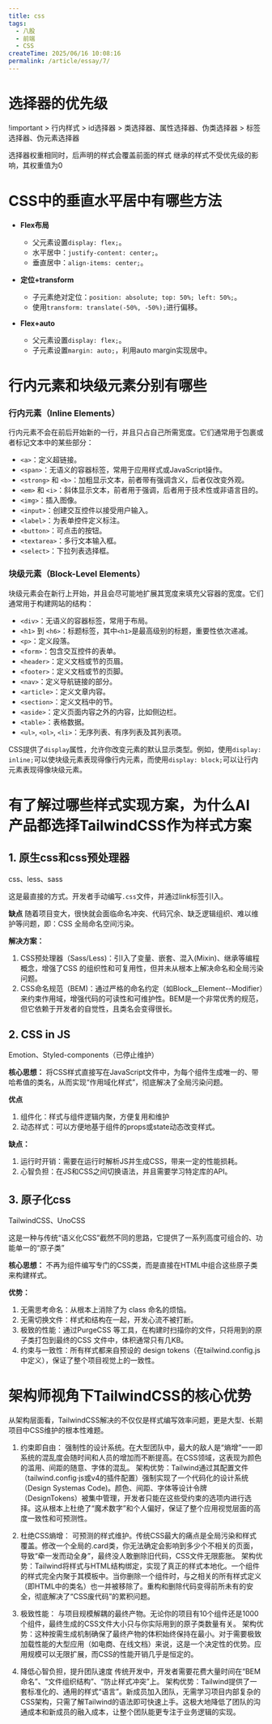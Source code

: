 ```yaml
---
title: css
tags:
  - 八股
  - 前端
  - CSS
createTime: 2025/06/16 10:08:16
permalink: /article/essay/7/
---
```

# 选择器的优先级
!important > 行内样式 > id选择器 > 类选择器、属性选择器、伪类选择器 > 标签选择器、伪元素选择器

选择器权重相同时，后声明的样式会覆盖前面的样式
继承的样式不受优先级的影响，其权重值为0

# CSS中的垂直水平居中有哪些方法

- **Flex布局**
  - 父元素设置`display: flex;`。
  - 水平居中：`justify-content: center;`。
  - 垂直居中：`align-items: center;`。

- **定位+transform**
  - 子元素绝对定位：`position: absolute; top: 50%; left: 50%;`。
  - 使用`transform: translate(-50%, -50%);`进行偏移。

- **Flex+auto**
  - 父元素设置`display: flex;`。
  - 子元素设置`margin: auto;`，利用auto margin实现居中。

# 行内元素和块级元素分别有哪些
### 行内元素（Inline Elements）

行内元素不会在前后开始新的一行，并且只占自己所需宽度。它们通常用于包裹或者标记文本中的某些部分：
- `<a>`：定义超链接。
- `<span>`：无语义的容器标签，常用于应用样式或JavaScript操作。
- `<strong>` 和 `<b>`：加粗显示文本，前者带有强调含义，后者仅改变外观。
- `<em>` 和 `<i>`：斜体显示文本，前者用于强调，后者用于技术性或非语言目的。
- `<img>`：插入图像。
- `<input>`：创建交互控件以接受用户输入。
- `<label>`：为表单控件定义标注。
- `<button>`：可点击的按钮。
- `<textarea>`：多行文本输入框。
- `<select>`：下拉列表选择框。

### 块级元素（Block-Level Elements）

块级元素会在新行上开始，并且会尽可能地扩展其宽度来填充父容器的宽度。它们通常用于构建网站的结构：
- `<div>`：无语义的容器标签，常用于布局。
- `<h1>` 到 `<h6>`：标题标签，其中`<h1>`是最高级别的标题，重要性依次递减。
- `<p>`：定义段落。
- `<form>`：包含交互控件的表单。
- `<header>`：定义文档或节的页眉。
- `<footer>`：定义文档或节的页脚。
- `<nav>`：定义导航链接的部分。
- `<article>`：定义文章内容。
- `<section>`：定义文档中的节。
- `<aside>`：定义页面内容之外的内容，比如侧边栏。
- `<table>`：表格数据。
- `<ul>`, `<ol>`, `<li>`：无序列表、有序列表及其列表项。

CSS提供了`display`属性，允许你改变元素的默认显示类型。例如，使用`display: inline;`可以使块级元素表现得像行内元素，而使用`display: block;`可以让行内元素表现得像块级元素。

# 有了解过哪些样式实现方案，为什么AI产品都选择TailwindCSS作为样式方案

## 1. 原生css和css预处理器

css、less、sass

这是最直接的方式。开发者手动编写`.css`文件，并通过link标签引l入。

**缺点**
随着项目变大，很快就会面临命名冲突、代码冗余、缺乏逻辑组织、难以维护等问题，即：CSS 全局命名空间污染。

**解决方案：**
1. CSS预处理器（Sass/Less)：引I入了变量、嵌套、混入(Mixin)、继承等编程概念，增强了CSS 的组织性和可复用性，但并未从根本上解决命名和全局污染问题。
2. CSS命名规范（BEM)：通过严格的命名约定（如Block__Element--Modifier）来约束作用域，增强代码的可读性和可维护性。BEM是一个非常优秀的规范，但它依赖于开发者的自觉性，且类名会变得很长。

## 2. CSS in JS

Emotion、Styled-components（已停止维护）

**核心思想：**
将CSS样式直接写在JavaScript文件中，为每个组件生成唯一的、带哈希值的类名，从而实现“作用域化样式”，彻底解决了全局污染问题。

**优点**
1. 组件化：样式与组件逻辑内聚，方便复用和维护
2. 动态样式：可以方便地基于组件的props或state动态改变样式。

**缺点：**
1. 运行时开销：需要在运行时解析JS并生成CSS，带来一定的性能损耗。
2. 心智负担：在JS和CSS之间切换语法，并且需要学习特定库的API。

## 3. 原子化css

TailwindCSS、UnoCSS

这是一种与传统“语义化CSS”截然不同的思路，它提供了一系列高度可组合的、功能单一的“原子类”

 **核心思想：**
 不再为组件编写专门的CSS类，而是直接在HTML中组合这些原子类来构建样式。

**优势：**
1. 无需思考命名：从根本上消除了为 class 命名的烦恼。
2. 无需切换文件：样式和结构在一起，开发心流不被打断。
3. 极致的性能：通过PurgeCSS 等工具，在构建时扫描你的文件，只将用到的原子类打包到最终的CSS 文件中，体积通常只有几KB。
4. 约束与一致性：所有样式都来自预设的 design tokens（在tailwind.config.js中定义），保证了整个项目视觉上的一致性。

# 架构师视角下TailwindCSS的核心优势
从架构层面看，TailwindCSS解决的不仅仅是样式编写效率问题，更是大型、长期项目中CSS维护的根本性难题。

1. 约束即自由：
强制性的设计系统。在大型团队中，最大的敌人是“熵增”一一即系统的混乱度会随时间和人员的增加而不断提高。在CSS领域，这表现为颜色的滥用、间距的随意、字体的混乱。
架构优势：Tailwind通过其配置文件（tailwind.config·js或v4的插件配置）强制实现了一个代码化的设计系统（Design Systemas Code)。颜色、间距、字体等设计令牌（DesignTokens）被集中管理，开发者只能在这些受约束的选项内进行选择。这从根本上杜绝了“魔术数字”和个人偏好，保证了整个应用视觉层面的高度一致性和可预测性。

2. 杜绝CSS熵增：
可预测的样式维护。传统CSS最大的痛点是全局污染和样式覆盖。修改一个全局的.card类，你无法确定会影响到多少个不相关的页面，导致“牵一发而动全身”，最终没人敢删除旧代码，CSS文件无限膨胀。
架构优势：Tailwind将样式与HTML结构绑定，实现了真正的样式本地化。一个组件的样式完全内聚于其模板中。当你删除一个组件时，与之相关的所有样式定义（即HTML中的类名）也一并被移除了。重构和删除代码变得前所未有的安全，彻底解决了“CSS废代码”的累积问题。

3. 极致性能：
与项目规模解耦的最终产物。无论你的项目有10个组件还是1000个组件，最终生成的CSS文件大小只与你实际用到的原子类数量有关。
架构优势：这种按需生成机制确保了最终产物的体积始终保持在最小。对于需要极致加载性能的大型应用（如电商、在线文档）来说，这是一个决定性的优势。应用规模可以无限扩展，而CSS的性能开销几乎是恒定的。

4. 降低心智负担，提升团队速度
传统开发中，开发者需要花费大量时间在“BEM命名”、“文件组织结构”、“防止样式冲突”上。
架构优势：Tailwind提供了一套标准化的、通用的样式“语言”。新成员加入团队，无需学习项目内部复杂的CSS架构，只需了解Tailwind的语法即可快速上手。这极大地降低了团队的沟通成本和新成员的融入成本，让整个团队能更专注于业务逻辑的实现。
